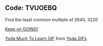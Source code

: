 ## Code: TVUOEBQ

Find the least common multiple of 2640, 3220

<a href="https://vincentchan02.wixsite.com/cosmospuzzle/puzzle0"> Keep on GOING! </a> 

<div class="tenor-gif-embed" data-postid="10182983" data-share-method="host" data-width="50%" data-aspect-ratio="1.7777777777777777"><a href="https://tenor.com/view/yoda-muchtolearn-starwars-gif-10182983">Yoda Much To Learn GIF</a> from <a href="https://tenor.com/search/yoda-gifs">Yoda GIFs</a></div><script type="text/javascript" async src="https://tenor.com/embed.js"></script>




